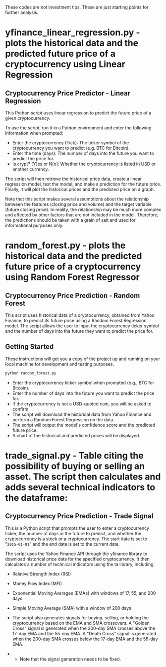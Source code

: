 These codes are not investment tips. These are just starting points for further analysis.

# yfinance_linear_regression.py  - plots the historical data and the predicted future price of a cryptocurrency using Linear Regression

## Cryptocurrency Price Predictor - Linear Regression
This Python script uses linear regression to predict the future price of a given cryptocurrency.

To use the script, run it in a Python environment and enter the following information when prompted:

* Enter the cryptocurrency (Tick): The ticker symbol of the cryptocurrency you want to predict (e.g. BTC for Bitcoin).
* Enter the time (days): The number of days into the future you want to predict the price for.
* Is crypt? [Y]es or N[o]: Whether the cryptocurrency is listed in USD or another currency.

The script will then retrieve the historical price data, create a linear regression model, test the model, and make a prediction for the future price. Finally, it will plot the historical prices and the predicted price on a graph.

Note that this script makes several assumptions about the relationship between the features (closing price and volume) and the target variable (future closing price). In reality, the relationship may be much more complex and affected by other factors that are not included in the model. Therefore, the predictions should be taken with a grain of salt and used for informational purposes only.

# random_forest.py - plots the historical data and the predicted future price of a cryptocurrency using Random Forest Regressor

## Cryptocurrency Price Prediction - Random Forest
This script uses historical data of a cryptocurrency, obtained from Yahoo Finance, to predict its future price using a Random Forest Regression model. The script allows the user to input the cryptocurrency ticker symbol and the number of days into the future they want to predict the price for.

## Getting Started
These instructions will get you a copy of the project up and running on your local machine for development and testing purposes.

```python
python random_forest.py
```
* Enter the cryptocurrency ticker symbol when prompted (e.g., BTC for Bitcoin).
* Enter the number of days into the future you want to predict the price for.
* If the cryptocurrency is not a USD-quoted coin, you will be asked to confirm.
* The script will download the historical data from Yahoo Finance and perform a Random Forest Regression on the data.
* The script will output the model's confidence score and the predicted future price.
* A chart of the historical and predicted prices will be displayed.


# trade_signal.py - Table citing the possibility of buying or selling an asset. The script then calculates and adds several technical indicators to the dataframe:

## Cryptocurrency Price Prediction - Trade Signal
This is a Python script that prompts the user to enter a cryptocurrency ticker, the number of days in the future to predict, and whether the cryptocurrency is a stock or a cryptocurrency. The start date is set to "`2015-01-01`" and the end date is set to the current date.

The script uses the Yahoo Finance API through the yfinance library to download historical price data for the specified cryptocurrency. It then calculates a number of technical indicators using the ta library, including:

* Relative Strength Index (RSI)
* Money Flow Index (MFI)
* Exponential Moving Averages (EMAs) with windows of 17, 55, and 200 days
* Simple Moving Average (SMA) with a window of 200 days
* The script also generates signals for buying, selling, or holding the cryptocurrency based on the EMA and SMA crossovers. A "Golden Cross" signal is generated when the 200-day SMA crosses above the 17-day EMA and the 55-day EMA. A "Death Cross" signal is generated when the 200-day SMA crosses below the 17-day EMA and the 55-day EMA.

* - Note that the signal generation needs to be fixed.
